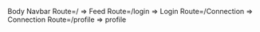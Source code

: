 Body 
  Navbar
  Route=/  => Feed
  Route=/login => Login
  Route=/Connection => Connection
  Route=/profile => profile